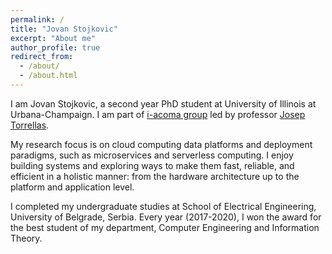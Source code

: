 ```yaml
---
permalink: /
title: "Jovan Stojkovic"
excerpt: "About me"
author_profile: true
redirect_from: 
  - /about/
  - /about.html
---
```


I am Jovan Stojkovic, a second year PhD student at University of Illinois at Urbana-Champaign. I am part of [i-acoma group](http://iacoma.cs.uiuc.edu/) led by professor [Josep Torrellas](http://iacoma.cs.uiuc.edu/josep/torrellas.html). 

My research focus is on cloud computing data platforms and deployment paradigms, such as microservices and serverless computing. I enjoy building systems and exploring ways to make them fast, reliable, and efficient in a holistic manner: from the hardware architecture up to the platform and application level. 

I completed my undergraduate studies at School of Electrical Engineering, University of Belgrade, Serbia. Every year (2017-2020), I won the award for the best student of my department, Computer Engineering and Information Theory.

